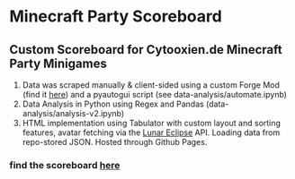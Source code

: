 # Minecraft Party Scoreboard #
## Custom Scoreboard for Cytooxien.de Minecraft Party Minigames ##

1. Data was scraped manually & client-sided using a custom Forge Mod (find it [here](https://github.com/Fflopse/fflopscrape-2.1/tree/main/builds)) and a pyautogui script (see data-analysis/automate.ipynb)
2. Data Analysis in Python using Regex and Pandas (data-analysis/analysis-v2.ipynb)
3. HTML implementation using Tabulator with custom layout and sorting features, avatar fetching via the [Lunar Eclipse](https://lunareclipse.studio) API. Loading data from repo-stored JSON. Hosted through Github Pages.

### find the scoreboard [here](https://sb.fflopse.de) ###
